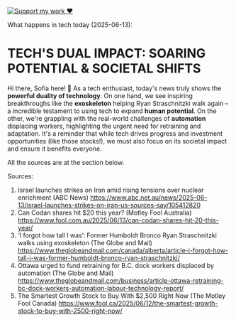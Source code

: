 [![Support my work ❤️](https://img.shields.io/badge/Support%20my%20work%20❤️-orange?style=for-the-badge&logo=patreon&logoColor=white)](https://www.patreon.com/c/orobocigano)

What happens in tech today (2025-06-13):

# TECH'S DUAL IMPACT: SOARING POTENTIAL & SOCIETAL SHIFTS

Hi there, Sofia here! 👋 As a tech enthusiast, today's news truly shows the **powerful duality of technology**. On one hand, we see inspiring breakthroughs like the **exoskeleton** helping Ryan Straschnitzki walk again – a incredible testament to using tech to expand **human potential**. On the other, we're grappling with the real-world challenges of **automation** displacing workers, highlighting the urgent need for retraining and adaptation. It's a reminder that while tech drives progress and investment opportunities (like those stocks!), we must also focus on its societal impact and ensure it benefits everyone.

All the sources are at the section below.

Sources:
1. Israel launches strikes on Iran amid rising tensions over nuclear enrichment (ABC News)
   https://www.abc.net.au/news/2025-06-13/israel-launches-strikes-on-iran-us-sources-say/105412820
2. Can Codan shares hit $20 this year? (Motley Fool Australia)
   https://www.fool.com.au/2025/06/13/can-codan-shares-hit-20-this-year/
3. ‘I forgot how tall I was’: Former Humboldt Bronco Ryan Straschnitzki walks using exoskeleton (The Globe and Mail)
   https://www.theglobeandmail.com/canada/alberta/article-i-forgot-how-tall-i-was-former-humboldt-bronco-ryan-straschnitzki/
4. Ottawa urged to fund retraining for B.C. dock workers displaced by automation (The Globe and Mail)
   https://www.theglobeandmail.com/business/article-ottawa-retraining-bc-dock-workers-automation-labour-technology-report/
5. The Smartest Growth Stock to Buy With $2,500 Right Now (The Motley Fool Canada)
   https://www.fool.ca/2025/06/12/the-smartest-growth-stock-to-buy-with-2500-right-now/